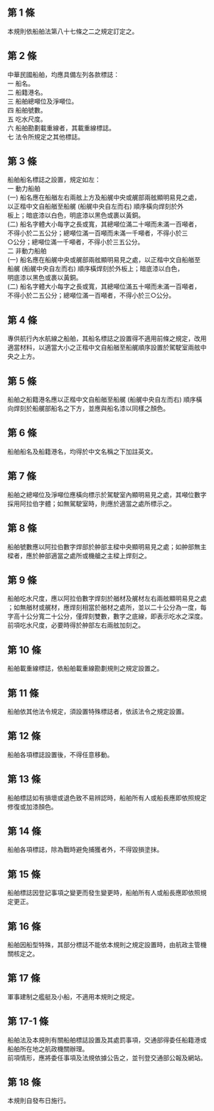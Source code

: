 第 1 條
-------
本規則依船舶法第八十七條之二之規定訂定之。

第 2 條
-------
中華民國船舶，均應具備左列各款標誌：  
一  船名。  
二  船籍港名。  
三  船舶總噸位及淨噸位。  
四  船舶號數。  
五  吃水尺度。  
六  船舶勘劃載重線者，其載重線標誌。  
七  法令所規定之其他標誌。

第 3 條
-------
船舶船名標誌之設置，規定如左：  
一  動力船舶  
 (一) 船名應在船艏左右兩舷上方及船艉中央或艉部兩舷顯明易見之處，  
      以正楷中文自船艏至船艉 (船艉中央自左而右) 順序橫向焊刻於外  
      板上；暗底漆以白色，明底漆以黑色或裹以黃銅。  
 (二) 船名字體大小每字之長或寬，其總噸位滿二十噸而未滿一百噸者，  
      不得小於二五公分；總噸位滿一百噸而未滿一千噸者，不得小於三  
      ○公分；總噸位滿一千噸者，不得小於三五公分。  
二  非動力船舶  
 (一) 船名應在船艉中央或艉部兩舷顯明易見之處，以正楷中文自船艏至  
      船艉 (船艉中央自左而右) 順序橫焊刻於外板上；暗底漆以白色，  
      明底漆以黑色或裹以黃銅。  
 (二) 船名字體大小每字之長或寬，其總噸位滿五十噸而未滿一百噸者，  
      不得小於二五公分；總噸位滿一百噸者，不得小於三○公分。

第 4 條
-------
專供航行內水航線之船舶，其船名標誌之設置得不適用前條之規定，改用  
適當材料，以適當大小之正楷中文自船艏至船艉順序設置於駕駛室兩舷中  
央之上方。

第 5 條
-------
船舶之船籍港名應以正楷中文自船艏至船艉 (船艉中央自左而右) 順序橫  
向焊刻於船艉部船名之下方，並應與船名漆以同樣之顏色。

第 6 條
-------
船舶船名及船籍港名，均得於中文名稱之下加註英文。

第 7 條
-------
船舶之總噸位及淨噸位應橫向標示於駕駛室內顯明易見之處，其噸位數字  
採用阿拉伯字體；如無駕駛室時，則應於適當之處所標示之。

第 8 條
-------
船舶號數應以阿拉伯數字焊部於舯部主樑中央顯明易見之處；如舯部無主  
樑者，應於舯部適當之處所或機艙之主樑上焊刻之。

第 9 條
-------
船舶吃水尺度，應以阿拉伯數字焊刻於艏材及艉材左右兩舷顯明易見之處  
；如無艏材或艉材，應焊刻相當於艏材之處所，並以二十公分為一度，每  
字高十公分寬二十公分，僅焊刻雙數，數字之底線，即表示吃水之深度。  
前項吃水尺度，必要時得於舯部左右兩舷加刻之。

第 10 條
--------
船舶載重線標誌，依船舶載重線勘劃規則之規定設置之。

第 11 條
--------
船舶依其他法令規定，須設置特殊標誌者，依該法令之規定設置。

第 12 條
--------
船舶各項標誌設置後，不得任意移動。

第 13 條
--------
船舶標誌如有損壞或退色致不易辨認時，船舶所有人或船長應即依照規定  
修復或加漆顏色。

第 14 條
--------
船舶各項標誌，除為戰時避免捕獲者外，不得毀損塗抹。

第 15 條
--------
船舶標誌因登記事項之變更而發生變更時，船舶所有人或船長應即依照規  
定更正。

第 16 條
--------
船舶因船型特殊，其部分標誌不能依本規則之規定設置時，由航政主管機  
關核定之。

第 17 條
--------
軍事建制之艦艇及小船，不適用本規則之規定。

第 17-1 條
----------
船舶法及本規則有關船舶標誌設置及其處罰事項，交通部得委任船籍港或  
船舶所在地之航政機關辦理。  
前項情形，應將委任事項及法規依據公告之，並刊登交通部公報及網站。

第 18 條
--------
本規則自發布日施行。

